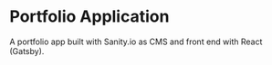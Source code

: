 # Portfolio Application

A portfolio app built with Sanity.io as CMS and front end with React (Gatsby).
